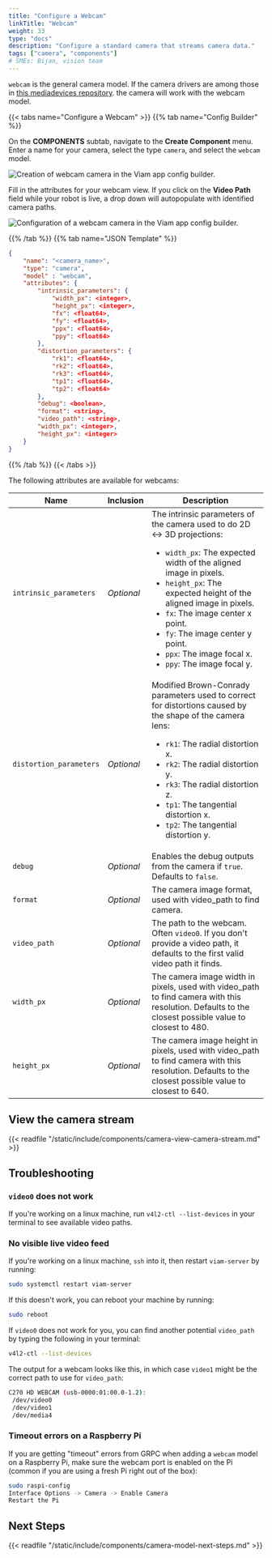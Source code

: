```yaml
---
title: "Configure a Webcam"
linkTitle: "Webcam"
weight: 33
type: "docs"
description: "Configure a standard camera that streams camera data."
tags: ["camera", "components"]
# SMEs: Bijan, vision team
---
```


`webcam` is the general camera model.
If the camera drivers are among those in [this mediadevices repository](https://github.com/pion/mediadevices). the camera will work with the webcam model.

{{< tabs name="Configure a Webcam" >}}
{{% tab name="Config Builder" %}}

On the **COMPONENTS** subtab, navigate to the **Create Component** menu.
Enter a name for your camera, select the type `camera`, and select the `webcam` model.

<img src="../img/create-webcam.png" alt="Creation of webcam camera in the Viam app config builder." style="max-width:500px" />

Fill in the attributes for your webcam view.
If you click on the **Video Path** field while your robot is live, a drop down will autopopulate with identified camera paths.

<img src="../img/configure-webcam.png" alt="Configuration of a webcam camera in the Viam app config builder." />

{{% /tab %}}
{{% tab name="JSON Template" %}}

```json {class="line-numbers linkable-line-numbers"}
{
    "name": "<camera_name>",
    "type": "camera",
    "model" : "webcam",
    "attributes": {
        "intrinsic_parameters": {
            "width_px": <integer>,
            "height_px": <integer>,
            "fx": <float64>,
            "fy": <float64>,
            "ppx": <float64>,
            "ppy": <float64>
        },
        "distortion_parameters": {
            "rk1": <float64>,
            "rk2": <float64>,
            "rk3": <float64>,
            "tp1": <float64>,
            "tp2": <float64>
        },
        "debug": <boolean>,
        "format": <string>,
        "video_path": <string>,
        "width_px": <integer>,
        "height_px": <integer>
    }
}
```

{{% /tab %}}
{{< /tabs >}}

The following attributes are available for webcams:

| Name | Inclusion | Description |
| ---- | --------- | ----------- |
| `intrinsic_parameters` | *Optional* | The intrinsic parameters of the camera used to do 2D <-> 3D projections: <ul> <li> `width_px`: The expected width of the aligned image in pixels. </li> <li> `height_px`: The expected height of the aligned image in pixels. </li> <li> `fx`: The image center x point. </li> <li> `fy`: The image center y point. </li> <li> `ppx`: The image focal x. </li> <li> `ppy`: The image focal y. </li> </ul> |
| `distortion_parameters` | *Optional* | Modified Brown-Conrady parameters used to correct for distortions caused by the shape of the camera lens: <ul> <li> `rk1`: The radial distortion x. </li> <li> `rk2`: The radial distortion y. </li> <li> `rk3`: The radial distortion z. </li> <li> `tp1`: The tangential distortion x. </li> <li> `tp2`: The tangential distortion y. </li> </ul> |
| `debug` | *Optional* | Enables the debug outputs from the camera if `true`. Defaults to `false`. |
| `format` | *Optional* | The camera image format, used with video_path to find camera. |
| `video_path` | *Optional* | The path to the webcam. Often `video0`. If you don't provide a video path, it defaults to the first valid video path it finds. |
| `width_px` | *Optional* | The camera image width in pixels, used with video_path to find camera with this resolution. Defaults to the closest possible value to closest to 480. |
| `height_px` | *Optional* | The camera image height in pixels, used with video_path to find camera with this resolution. Defaults to the closest possible value to closest to 640. |

## View the camera stream

{{< readfile "/static/include/components/camera-view-camera-stream.md" >}}

## Troubleshooting

### `video0` does not work

If you're working on a linux machine, run `v4l2-ctl --list-devices` in your terminal to see available video paths.

### No visible live video feed

If you're working on a linux machine, `ssh` into it, then restart `viam-server` by running:

```bash
sudo systemctl restart viam-server
```

If this doesn't work, you can reboot your machine by running:

```bash
sudo reboot
```

If `video0` does not work for you, you can find another potential `video_path` by typing the following in your terminal:

```bash
v4l2-ctl --list-devices
```

The output for a webcam looks like this, in which case `video1` might be the correct path to use for `video_path`:

```bash
C270 HD WEBCAM (usb-0000:01:00.0-1.2):
 /dev/video0
 /dev/video1
 /dev/media4
```

### Timeout errors on a Raspberry Pi

If you are getting "timeout" errors from GRPC when adding a `webcam` model on a Raspberry Pi, make sure the webcam port is enabled on the Pi (common if you are using a fresh Pi right out of the box):

```bash
sudo raspi-config
Interface Options -> Camera -> Enable Camera
Restart the Pi
```

## Next Steps

{{< readfile "/static/include/components/camera-model-next-steps.md" >}}
